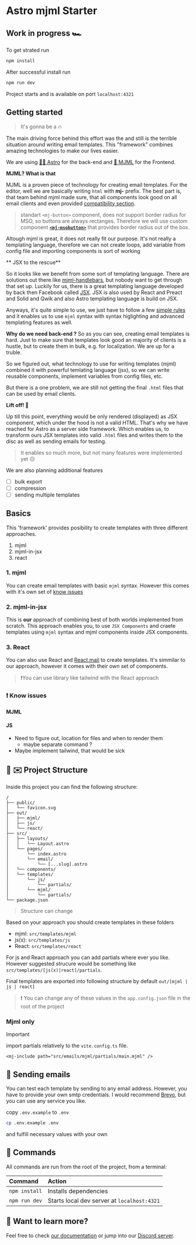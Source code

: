 # Astro mjml Starter

## Work in progress 🏎️

To get strated run

```sh
npm install
```

After successful install run

```sh
npm run dev
```

Project starts and is available on port `localhost:4321`

## Getting started

> It's gonna be a 🔥

The main driving force behind this effort was the and still is the terrible situation around writing email templates.
This "framework" combines amazing technologies to make our lives easier.

We are using [🧑‍🚀 Astro]('https://astro.build') for the back-end and [📧 MJML](https://mjml.io) for the Frontend.

**MJML? What is that**

MJML is a proven piece of technology for creating email templates. For the editor, well we are basically writing `html` with **mj-** prefix.
The best part is, that team behind mjml made sure, that all components look good on all email clients and even provided [compatibility section](https://mjml.io/compatibility/mj-button).

> standart `<mj-button>` component, does not support border radius for MSO, so buttons are always rectanges. Therefore we will use custom component [**`<mj-msobutton>`**](https://documentation.mjml.io/#mjml-msobutton) that provides border radius out of the box.

Altough mjml is great, it does not really fit our purpose. It's not really a templating language, therefore we can not create loops, add variable from config file and importing components is sort of working

** JSX to the rescue**

So it looks like we benefit from some sort of templating language. There are solutions out there like [mjml-handlebars](https://marketplace.visualstudio.com/items?itemName=rbremont.vscode-handlebars-mjml), but nobody want to get through that set up. Luckily for us, there is a great templating language developed by back then Facebook called [JSX](https://react.dev/learn/writing-markup-with-jsx). JSX is also used by React and Preact and Solid and Qwik and also Astro templating language is build on JSX.

Anyways, it's quite simple to use, we just have to follow a few [simple rules](#jsx-rules) and it enables us to use `mjml` syntax with syntax higlighting and advanced templating features as well.

**Why do we need back-end ?**
So as you can see, creating email templates is hard. Just to make sure that templates look good an majority of clients is a hustle, but to create them in bulk, e.g. for localization. We are up for a truble.

So we figured out, what technology to use for writing templates (mjml) combined it with powerful temlating language (jsx), so we can write reusable components, implement variables from config files, etc.

But there is a one problem, we are still not getting the final `.html` files that can be used by email clients.

**Lift off! 🚀**

Up till this point, everything would be only rendered (displayed) as JSX component, which under the hood is not a valid HTML. That's why we have reached for Astro as a server side framework. Which enables us, to transform ours JSX templates into valid `.html` files and writes them to the disc as well as sending emails for testing.

> It enables so much more, but not many features were implemented yet 😔

We are also planning additional features

- [ ] bulk export
- [ ] compression
- [ ] sending multiple templates

## Basics

This 'framework' provides posibility to create templates with three different approaches.

1. mjml
2. mjml-in-jsx
3. react

### 1. mjml

You can create email templates with basic `mjml` syntax. However this comes with it's own set of [know issues](#know-issues)

### 2. mjml-in-jsx

This is **our** approach of combining best of both worlds implemented from scratch. This approach enables you, to use `JSX Components` and craete templates using `mjml` syntax and mjml components inside JSX components.

### 3. React

You can also use React and [React.mail](https://react.mail) to create templates. It's simmilar to our approach, however it comes with their own set of components.

> ❗You can use library like tailwind with the React approach

### ❗ Know issues

#### MJML

#### JS

- Need to figure out, location for files and when to render them
  - maybe separate command ?
- Maybe implement tailwind, that would be sick

## 🚀 ✉️ Project Structure

Inside this project you can find the following structure:

```text
/
├── public/
│   └── favicon.svg
├── out/
│   ├── mjml/
│   ├── js/
│   └── react/
├── src/
│   ├── layouts/
│   │   └── Layout.astro
│   └── pages/
│       └── index.astro
│       └── email/
│           └── [...slug].astro
│   └── components/
│   └── templates/
│       └── js/
│           └── partials/
│       └── mjml/
│           └── partials/
└── package.json
```

> Structure can change

Based on your approach you should create templates in these folders

- mjml: `src/templates/mjml`
- js(x): `src/templates/js`
- React: `src/templates/react`

For js and React approach you can add partials where ever you like. However suggested strucure would be something like `src/templates/[js(x)|react]/partials`.

Final templates are exported into following structure by default
`out/[mjml | js | react]`

> ❗ You can change any of these values in the `app.config.json` file in the root of the project

### Mjml only

> [!IMPORTANT]
> import partials relatively to the `vite.config.ts` file.

```mjml
<mj-include path="src/emails/mjml/partials/main.mjml" />
```

## 📨 Sending emails

You can test each template by sending to any email address. However, you have to provide your own smtp credentials.
I would recommend [Brevo](https://www.brevo.com/), but you can use any service you like.

copy `.env.example` to `.env`

```sh
cp .env.example .env
```

and fulfill necessary values with your own

## 🧞 Commands

All commands are run from the root of the project, from a terminal:

| Command       | Action                                      |
| :------------ | :------------------------------------------ |
| `npm install` | Installs dependencies                       |
| `npm run dev` | Starts local dev server at `localhost:4321` |

## 👀 Want to learn more?

Feel free to check [our documentation](https://docs.astro.build) or jump into our [Discord server](https://astro.build/chat).
